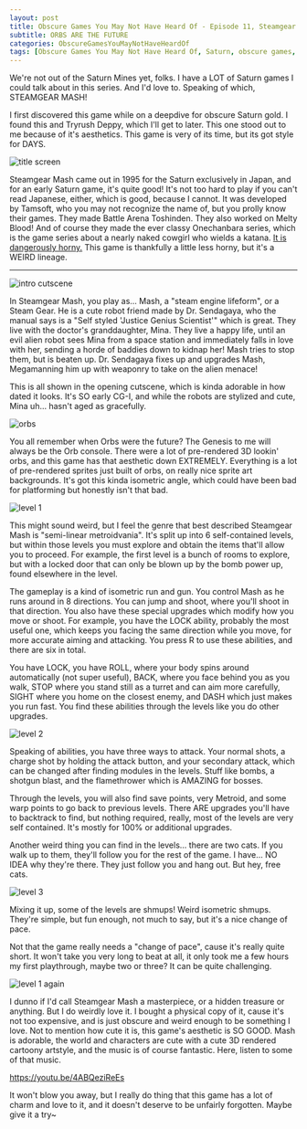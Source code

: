 ```yaml
---
layout: post
title: Obscure Games You May Not Have Heard Of - Episode 11, Steamgear Mash
subtitle: ORBS ARE THE FUTURE
categories: ObscureGamesYouMayNotHaveHeardOf
tags: [Obscure Games You May Not Have Heard Of, Saturn, obscure games, Steamgear Mash, Metroidvanias]
---
```



We're not out of the Saturn Mines yet, folks. I have a LOT of Saturn games I could talk about in this series. And I'd love to. Speaking of which, STEAMGEAR MASH!

I first discovered this game while on a deepdive for obscure Saturn gold. I found this and Tryrush Deppy, which I'll get to later. This one stood out to me because of it's aesthetics. This game is very of its time, but its got style for DAYS.

<img src="https://i.imgur.com/dGsc0uF.png" alt="title screen">

Steamgear Mash came out in 1995 for the Saturn exclusively in Japan, and for an early Saturn game, it's quite good! It's not too hard to play if you can't read Japanese, either, which is good, because I cannot. It was developed by Tamsoft, who you may not recognize the name of, but you prolly know their games. They made Battle Arena Toshinden. They also worked on Melty Blood! And of course they made the ever classy Onechanbara series, which is the game series about a nearly naked cowgirl who wields a katana. <a href="https://images.pushsquare.com/9e67b11dc23fb/onechanbara.900x.jpg">It is dangerously horny.</a> This game is thankfully a little less horny, but it's a WEIRD lineage.

---

<img src="https://i.imgur.com/vAiO6Cl.png" alt="intro cutscene">

In Steamgear Mash, you play as... Mash, a "steam engine lifeform", or a Steam Gear. He is a cute robot friend made by Dr. Sendagaya, who the manual says is a "Self styled 'Justice Genius Scientist'" which is great. They live with the doctor's granddaughter, Mina. They live a happy life, until an evil alien robot sees Mina from a space station and immediately falls in love with her, sending a horde of baddies down to kidnap her! Mash tries to stop them, but is beaten up. Dr. Sendagaya fixes up and upgrades Mash, Megamanning him up with weaponry to take on the alien menace!

This is all shown in the opening cutscene, which is kinda adorable in how dated it looks. It's SO early CG-I, and while the robots are stylized and cute, Mina uh... hasn't aged as gracefully.


<img src="https://i.imgur.com/rtryMWs.png" alt="orbs">

You all remember when Orbs were the future? The Genesis to me will always be the Orb console. There were a lot of pre-rendered 3D lookin' orbs, and this game has that aesthetic down EXTREMELY. Everything is a lot of pre-rendered sprites just built of orbs, on really nice sprite art backgrounds. It's got this kinda isometric angle, which could have been bad for platforming but honestly isn't that bad.

<img src="https://i.imgur.com/d1BKGtn.png" alt="level 1">

This might sound weird, but I feel the genre that best described Steamgear Mash is "semi-linear metroidvania". It's split up into 6 self-contained levels, but within those levels you must explore and obtain the items that'll allow you to proceed. For example, the first level is a bunch of rooms to explore, but with a locked door that can only be blown up by the bomb power up, found elsewhere in the level.

The gameplay is a kind of isometric run and gun. You control Mash as he runs around in 8  directions. You can jump and shoot, where you'll shoot in that direction. You also have these special upgrades which modify how you move or shoot. For example, you have the LOCK ability, probably the most useful one, which keeps you facing the same direction while you move, for more accurate aiming and attacking. You press R to use these abilities, and there are six in total.

You have LOCK, you have ROLL, where your body spins around automatically (not super useful), BACK, where you face behind you as you walk, STOP where you stand still as a turret and can aim more carefully, SIGHT where you home on the closest enemy, and DASH which just makes you run fast. You find these abilities through the levels like you do other upgrades.

<img src="https://i.imgur.com/pel6Tod.png" alt="level 2">

Speaking of abilities, you have three ways to attack. Your normal shots, a charge shot by holding the attack button, and your secondary attack, which can be changed after finding modules in the levels. Stuff like bombs, a shotgun blast, and the flamethrower which is AMAZING for bosses.

Through the levels, you will also find save points, very Metroid, and some warp points to go back to previous levels. There ARE upgrades you'll have to backtrack to find, but nothing required, really, most of the levels are very self contained. It's mostly for 100% or additional upgrades.

Another weird thing you can find in the levels... there are two cats. If you walk up to them, they'll follow you for the rest of the game. I have... NO IDEA why they're there. They just follow you and hang out. But hey, free cats.

<img src="https://i.imgur.com/9c8wAz5.png" alt="level 3">

Mixing it up, some of the levels are shmups! Weird isometric shmups. They're simple, but fun enough, not much to say, but it's a nice change of pace.

Not that the game really needs a "change of pace", cause it's really quite short. It won't take you very long to beat at all, it only took me a few hours my first playthrough, maybe two or three? It can be quite challenging.

<img src="https://i.imgur.com/cfAR8mH.png" alt="level 1 again">

I dunno if I'd call Steamgear Mash a masterpiece, or a hidden treasure or anything. But I do weirdly love it. I bought a physical copy of it, cause it's not too expensive, and is just obscure and weird enough to be something I love. Not to mention how cute it is, this game's aesthetic is SO GOOD. Mash is adorable, the world and characters are cute with a cute 3D rendered cartoony artstyle, and the music is of course fantastic. Here, listen to some of that music.

https://youtu.be/4ABQeziReEs

It won't blow you away, but I really do thing that this game has a lot of charm and love to it, and it doesn't deserve to be unfairly forgotten. Maybe give it a try~